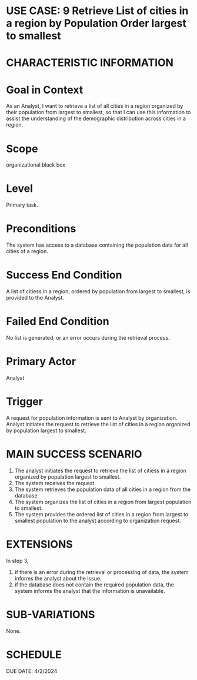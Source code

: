 USE CASE: 9 Retrieve List of cities in a region by Population Order largest to smallest
================================================================================

CHARACTERISTIC INFORMATION
=================================

Goal in Context
===================

As an Analyst, I want to retrieve a list of all cities in a region organized by their population from largest to smallest, so that I can use this information to assist the understanding of the demographic distribution across cities in a region.

Scope
==========
 
organizational black box

Level
==========

Primary task.

Preconditions
=================

The system has access to a database containing the population data for all cities of a region.

Success End Condition
=========================

A list of citiess in a region, ordered by population from largest to smallest, is provided to the Analyst.

Failed End Condition
======================

No list is generated, or an error occurs during the retrieval process.

Primary Actor
=================

Analyst 

Trigger
============

A request for population information is sent to Analyst by organization. Analyst initiates the request to retrieve the list of cities in a region organized by population largest to smallest.

MAIN SUCCESS SCENARIO
==========================

1. The analyst initiates the request to retrieve the list of citiess in a region organized by population largest to smallest.
2. The system receives the request.
3. The system retrieves the population data of all cities in a region from the database.
4. The system organizes the list of cities in a region from largest population to smallest.
5. The system provides the ordered list of cities in a region from largest to smallest population to the analyst according to organization request. 

EXTENSIONS
================

In step 3,

1. if there is an error during the retrieval or processing of data, the system informs the analyst about the issue.
2. if the database does not contain the required population data, the system informs the analyst that the information is unavailable.

SUB-VARIATIONS
====================

None.

SCHEDULE
================

DUE DATE: 4/2/2024
